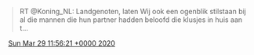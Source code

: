 > RT @Koning\_NL: Landgenoten, laten Wij ook een ogenblik stilstaan bij al die mannen die hun partner hadden beloofd die klusjes in huis aan t…

<img src="../../media/tweet.ico" width="12" /> [Sun Mar 29 11:56:21 +0000 2020](https://twitter.com/DromerDenker/status/1244231923611942913)